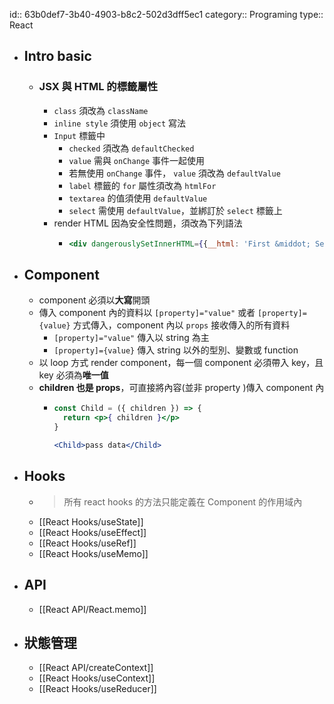 id:: 63b0def7-3b40-4903-b8c2-502d3dff5ec1
category:: Programing
type:: React

- ## Intro basic
	- ### JSX 與 HTML 的標籤屬性
		- `class` 須改為 `className`
		- `inline style` 須使用 `object` 寫法
		- `Input` 標籤中
			- `checked` 須改為 `defaultChecked`
			- `value` 需與 `onChange` 事件一起使用
			- 若無使用 `onChange` 事件， `value` 須改為 `defaultValue`
			- `label` 標籤的 `for` 屬性須改為 `htmlFor`
			- `textarea` 的值須使用 `defaultValue`
			- `select` 需使用 `defaultValue`，並綁訂於 `select` 標籤上
		- render HTML 因為安全性問題，須改為下列語法
			- ```jsx
			  <div dangerouslySetInnerHTML={{__html: 'First &middot; Second'}}></div>
			  ```
- ## Component
	- component 必須以**大寫**開頭
	- 傳入 component 內的資料以 `[property]="value"` 或者 `[property]={value}` 方式傳入，component 內以 `props` 接收傳入的所有資料
		- `[property]="value"` 傳入以 string 為主
		- `[property]={value}` 傳入 string 以外的型別、變數或 function
	- 以 loop 方式 render component，每一個 component 必須帶入 key，且 key 必須為**唯一值**
	- **children 也是 props**，可直接將內容(並非 property )傳入 component 內
		- ```jsx
		  const Child = ({ children }) => {
		    return <p>{ children }</p>
		  }
		  
		  <Child>pass data</Child>
		  ```
- ## Hooks
	- > 所有 react hooks 的方法只能定義在 Component 的作用域內
	- [[React Hooks/useState]]
	- [[React Hooks/useEffect]]
	- [[React Hooks/useRef]]
	- [[React Hooks/useMemo]]
- ## API
	- [[React API/React.memo]]
- ## 狀態管理
	- [[React API/createContext]]
	- [[React Hooks/useContext]]
	- [[React Hooks/useReducer]]